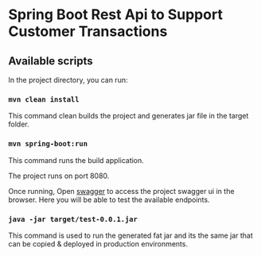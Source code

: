 # Spring Boot Rest Api to Support Customer Transactions

## Available scripts

In the project directory, you can run:

### `mvn clean install`

This command clean builds the project and generates jar file in the target folder.

### `mvn spring-boot:run`

This command runs the build application.

The project runs on port 8080.

Once running, Open [swagger](http://127.0.0.1:8080/swagger-ui.html#/) to access the project swagger ui in the browser. Here you will be able to test the available endpoints.

### `java -jar target/test-0.0.1.jar`

This command is used to run the generated fat jar and its the same jar that can be copied & deployed in production environments.
